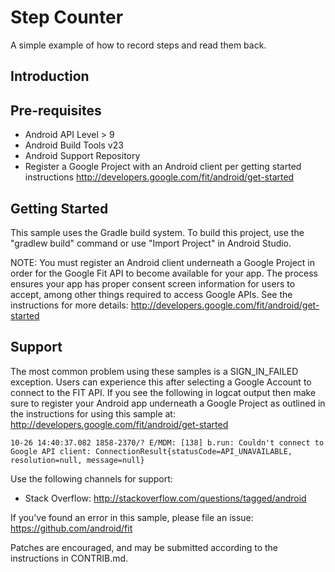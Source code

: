 Step Counter
============

A simple example of how to record steps and read them back.

Introduction
------------

Pre-requisites
--------------

- Android API Level > 9
- Android Build Tools v23
- Android Support Repository
- Register a Google Project with an Android client per getting started instructions
  http://developers.google.com/fit/android/get-started

Getting Started
---------------
This sample uses the Gradle build system. To build this project, use the
"gradlew build" command or use "Import Project" in Android Studio.

NOTE: You must register an Android client underneath a Google Project in order for the Google Fit
API to become available for your app. The process ensures your app has proper consent screen
information for users to accept, among other things required to access Google APIs.
See the instructions for more details: http://developers.google.com/fit/android/get-started

Support
-------

The most common problem using these samples is a SIGN_IN_FAILED exception. Users can experience
this after selecting a Google Account to connect to the FIT API. If you see the following in
logcat output then make sure to register your Android app underneath a Google Project as outlined
in the instructions for using this sample at: http://developers.google.com/fit/android/get-started

`10-26 14:40:37.082 1858-2370/? E/MDM: [138] b.run: Couldn't connect to Google API client: ConnectionResult{statusCode=API_UNAVAILABLE, resolution=null, message=null}`

Use the following channels for support:

- Stack Overflow: http://stackoverflow.com/questions/tagged/android

If you've found an error in this sample, please file an issue:
https://github.com/android/fit

Patches are encouraged, and may be submitted according to the instructions in CONTRIB.md.
